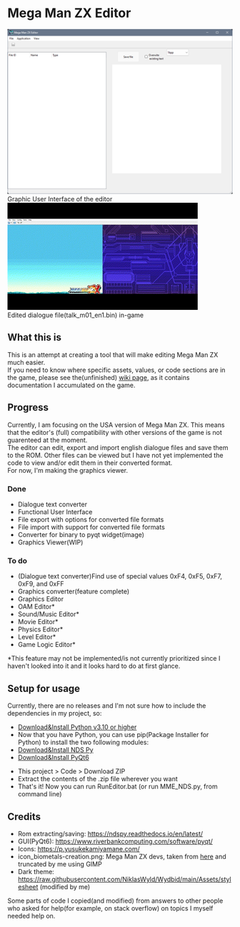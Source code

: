# Mega Man ZX Editor
<img src="https://github.com/AlaryVanEeckhout/Mega_Man_ZX_Editor/blob/main/GitHub-page-content/Showcase-GUI.png" /><br>Graphic User Interface of the editor<br>
<img src="https://github.com/AlaryVanEeckhout/Mega_Man_ZX_Editor/blob/main/GitHub-page-content/Showcase-Dialogue.gif" /><br>Edited dialogue file(talk_m01_en1.bin) in-game<br>
## What this is
This is an attempt at creating a tool that will make editing Mega Man ZX much easier.<br>
If you need to know where specific assets, values, or code sections are in the game, please see the(unfinished) [wiki page](https://github.com/AlaryVanEeckhout/Mega_Man_ZX_Editor/wiki), as it contains documentation I accumulated on the game.
## Progress
Currently, I am focusing on the USA version of Mega Man ZX. This means that the editor's (full) compatibility with other versions of the game is not guarenteed at the moment.<br>
The editor can edit, export and import english dialogue files and save them to the ROM. Other files can be viewed but I have not yet implemented the code to view and/or edit them in their converted format.<br>
For now, I'm making the graphics viewer.
### Done
- Dialogue text converter
- Functional User Interface
- File export with options for converted file formats
- File import with support for converted file formats
- Converter for binary to pyqt widget(image)
- Graphics Viewer(WIP)
### To do
- (Dialogue text converter)Find use of special values 0xF4, 0xF5, 0xF7, 0xF9, and 0xFF
- Graphics converter(feature complete)
- Graphics Editor
- OAM Editor*
- Sound/Music Editor*
- Movie Editor*
- Physics Editor*
- Level Editor*
- Game Logic Editor*

*This feature may not be implemented/is not currently prioritized since I haven't looked into it and it looks hard to do at first glance. 
## Setup for usage
Currently, there are no releases and I'm not sure how to include the dependencies in my project, so:
- [Download&Install Python v3.10 or higher](https://www.python.org/downloads/)
- Now that you have Python, you can use pip(Package Installer for Python) to install the two following modules:
- [Download&Install NDS Py](https://pypi.org/project/ndspy/)
- [Download&Install PyQt6](https://pypi.org/project/PyQt6/)
<!---
- [Download&Install NumPy](https://pypi.org/project/numpy/)
- [Download&Install Pillow v9.3.0 or higher](https://pypi.org/project/Pillow/)
-->
- This project > Code > Download ZIP
- Extract the contents of the .zip file wherever you want
- That's it! Now you can run RunEditor.bat (or run MME_NDS.py, from command line)
## Credits
- Rom extracting/saving: https://ndspy.readthedocs.io/en/latest/
- GUI(PyQt6): https://www.riverbankcomputing.com/software/pyqt/
- Icons: https://p.yusukekamiyamane.com/
- icon_biometals-creation.png: Mega Man ZX devs, taken from [here](https://www.spriters-resource.com/ds_dsi/megamanzx/sheet/180723/) and truncated by me using GIMP
- Dark theme: https://raw.githubusercontent.com/NiklasWyld/Wydbid/main/Assets/stylesheet (modified by me)

Some parts of code I copied(and modified) from answers to other people who asked for help(for example, on stack overflow) on topics I myself needed help on.
